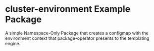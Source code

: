 # cluster-environment Example Package

A simple Namespace-Only Package that creates a configmap with the environment context that package-operator presents to the templating engine.

